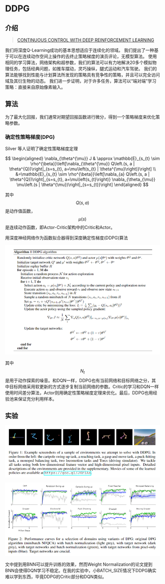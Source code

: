 # DDPG

## 介绍

> [CONTINUOUS CONTROL WITH DEEP REINFORCEMENT LEARNING](https://arxiv.org/pdf/1509.02971.pdf)

我们将深度Q-Learning成功的基本思想适应于连续化的领域。 我们提出了一种基于可以在连续动作空间上操作的去终止策略梯度的演员评论，无模型算法。 使用相同的学习算法，网络架构和超参数，我们的算法可以有力地解决20多个模拟物理任务，包括经典问题，如推车摆动，灵巧操纵，腿式运动和汽车驾驶。 我们的算法能够找到性能与计划算法所发现的策略具有竞争性的策略，并且可以完全访问域及其衍生物的动态。 我们进一步证明，对于许多任务，算法可以“端对端”学习策略：直接来自原始像素输入。

## 算法

为了最大化回报，我们通常对期望回报函数进行微分，得到一个策略梯度来优化策略参数。

### 确定性策略梯度\(DPG\)

Silver 等人证明了确定性策略梯度定理

$$
\begin{aligned} \nabla_{\theta^{\mu}} J & \approx \mathbb{E}_{s_{t} \sim \rho^{\beta}}\left[\nabla_{\theta^{\mu}} Q\left.(s, a | \theta^{Q})\right|_{s=s_{t}, a=\mu\left(s_{t} | \theta^{\mu}\right)}\right] \\ &=\mathbb{E}_{s_{t} \sim \rho^{\beta}}\left[\nabla_{a} Q\left.(s, a | \theta^{Q})\right|_{s=s_{t}, a=\mu\left(s_{t}\right)} \nabla_{\theta_{\mu}} \mu\left.(s | \theta^{\mu})\right|_{s=s_{t}}\right] \end{aligned}
$$

其中 $$Q(s, a)$$ 是动作值函数， $$\mu(s)$$ 是连续动作函数，即Actor-Critic架构中的Critic和Actor。

用深度神经网络作为函数拟合器得到深度确定性梯度\(DDPG\)算法

![](../../.gitbook/assets/image-70.png)

其中 $$N_t$$ 是用于动作探索的噪音。和DQN一样，DDPG也有当前网络和目标网络之分，其中目标网络采用软更新的方式逐步复制当前网络的参数。Critic的学习和DQN一样使用时间差分算法，Actor则用确定性策略梯度定理来优化。最后，DDPG也用经验池来保证充分利用样本。

## 实验

![](../../.gitbook/assets/image-51.png)

![](../../.gitbook/assets/image-31.png)

文中提到用BNN可以提升训练的效果，然而Weight Normalization的论文提到BNN会使得DQN学习不稳定。在我的实验中，小BATCH\_SIZE情况下DDPG确实难以学到东西，毕竟DDPG的Critic部分和DQN类似。

